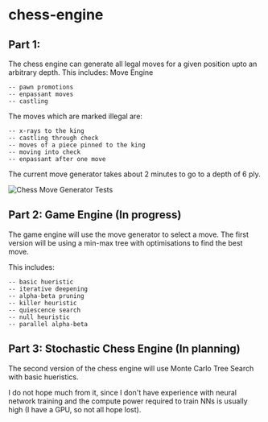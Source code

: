 # chess-engine

## Part 1:

The chess engine can generate all legal moves for a given position upto an arbitrary depth.
This includes: Move Engine
```
-- pawn promotions
-- enpassant moves
-- castling
```

The moves which are marked illegal are:
```
-- x-rays to the king
-- castling through check
-- moves of a piece pinned to the king
-- moving into check
-- enpassant after one move
```

The current move generator takes about 2 minutes to go to a depth of 6 ply. 

![Chess Move Generator Tests](https://pbs.twimg.com/media/E_n_APbVEAIHYAw?format=jpg&name=large)


## Part 2: Game Engine (In progress)

The game engine will use the move generator to select a move. The first version will be using a min-max tree with optimisations to find the best move.

This includes:
```
-- basic hueristic
-- iterative deepening
-- alpha-beta pruning
-- killer heuristic
-- quiescence search
-- null heuristic
-- parallel alpha-beta
```

## Part 3: Stochastic Chess Engine (In planning) 

The second version of the chess engine will use Monte Carlo Tree Search with basic hueristics. 

I do not hope much from it, since I don't have experience with neural network training and the compute power required to train NNs is usually high (I have a GPU, so not all hope lost). 
